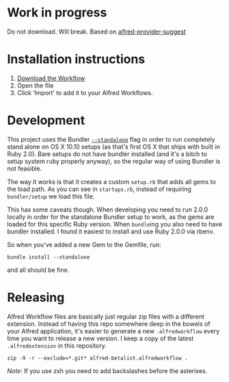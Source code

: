 # Work in progress

Do not download. Will break. Based on [alfred-provider-suggest][3]

# Installation instructions

1. [Download the Workflow][2]
2. Open the file
3. Click ‘Import’ to add it to your Alfred Workflows.

# Development

This project uses the Bundler [`--standalone`][1] flag in order to run completely stand alone on OS X 10.10 setups (as that's first OS X that ships with built in Ruby 2.0). Bare setups do not have bundler installed (and it's a bitch to setup system ruby properly anyway), so the regular way of using Bundler is not feasible.

The way it works is that it creates a custom `setup.rb` that adds all gems to the load path. As you can see in `startups.rb`, instead of requiring `bundler/setup` we load this file.

This has some caveats though. When developing you need to run 2.0.0 locally in order for the standalone Bundler setup to work, as the gems are loaded for this specific Ruby version. When `bundle`ing you also need to have bundler installed. I found it easiest to install and use Ruby 2.0.0 via rbenv.

So when you've added a new Gem to the Gemfile, run:

```
bundle install --standalone
```

and all should be fine.


# Releasing

Alfred Workflow files are basically just regular zip files with a different extension. Instead of having this repo somewhere deep in the bowels of your Alfred application, it's easier to generate a new `.alfredworkflow` every time you want to release a new version. I keep a copy of the latest `.alfredextension` in this repository.

```
zip -9 -r --exclude=*.git* alfred-betalist.alfredworkflow .
```

*Note*: If you use zsh you need to add backslashes before the asterixes.

[1]: http://bundler.io/v1.7/man/bundle-install.1.html
[2]: https://github.com/betalist/alfred-workflow/raw/master/alfred-betalist.alfredworkflow
[3]: https://github.com/djfpaagman/alfred-provider-suggest
